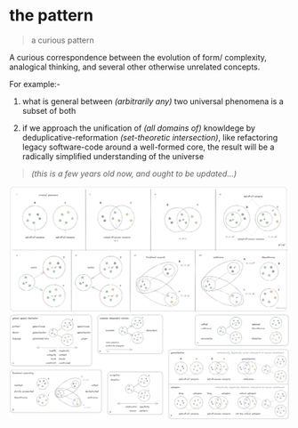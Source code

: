 # the pattern
> a curious pattern

A curious correspondence between the evolution of form/ complexity, analogical thinking, and several other otherwise unrelated concepts.

For example:-

1. what is general between *(arbitrarily any)* two universal phenomena is a subset of both

2. if we approach the unification of *(all domains of)* knowldege by deduplicative-reformation *(set-theoretic intersection)*, like refactoring legacy software-code around a well-formed core, the result will be a radically simplified understanding of the universe

> *(this is a few years old now, and ought to be updated...)*

![](images/the%20pattern.png)

